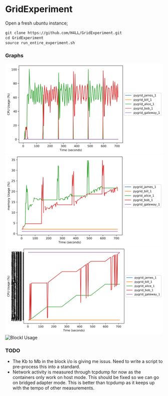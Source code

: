 # GridExperiment

Open a fresh ubuntu instance;

```
git clone https://github.com/H4LL/GridExperiment.git
cd GridExperiment
source run_entire_experiment.sh
```

### Graphs

![CPU Usage](results/graphs/CPU_usage.png)
![memory Usage](results/graphs/memory_usage.png)
![BlockO Usage](results/graphs/BlockO_usage.png)
![BlockI Usage](results/graphs/BlockIN_usage.png)

### TODO

- The Kb to Mb in the block i/o  is giving me issus. Need to write a script to pre-process this into a standard.
- Network activity is measured through tcpdump for now as the containers only work on host mode. This should be fixed so we can go on bridged adapter mode. This is better than tcpdump as it keeps up with the tempo of other measurements.
